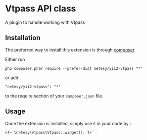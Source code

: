 Vtpass API class
================
A plugin to handle working with Vtpass

Installation
------------

The preferred way to install this extension is through [composer](http://getcomposer.org/download/).

Either run

```
php composer.phar require --prefer-dist netesy/yii2-vtpass "*"
```

or add

```
"netesy/yii2-vtpass": "*"
```

to the require section of your `composer.json` file.


Usage
-----

Once the extension is installed, simply use it in your code by  :

```php
<?= \netesy\vtpass\Vtpass::widget(); ?>```